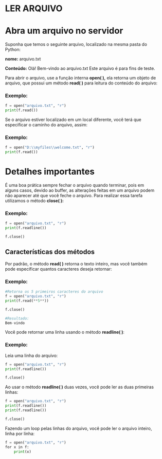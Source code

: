 # LER ARQUIVO

# Abra um arquivo no servidor

Suponha que temos o seguinte arquivo, localizado na mesma pasta do Python:

**nome:** arquivo.txt

**Conteúdo:** Olá! Bem-vindo ao arquivo.txt
          Este arquivo é para fins de teste.

Para abrir o arquivo, use a função interna **open( ),** ela retorna um objeto de arquivo, que possui um método **read( )** para leitura do conteúdo do arquivo:

### Exemplo:

```python
f = open("arquivo.txt", "r")
print(f.read())
```

Se o arquivo estiver localizado em um local diferente, você terá que especificar o caminho do arquivo, assim:

### Exemplo:

```python
f = open("D:\\myfiles\\welcome.txt", "r")
print(f.read())
```

# Detalhes importantes

É uma boa prática sempre fechar o arquivo quando terminar, pois em alguns casos, devido ao buffer, as alterações feitas em um arquivo podem não aparecer até que você feche o arquivo. Para realizar essa tarefa utilizamos o método **close( ):**

### Exemplo:

```python
f = open("arquivo.txt", "r")
print(f.readline())

f.close()
```

## Características dos métodos

Por padrão, o método **read( )** retorna o texto inteiro, mas você também pode especificar quantos caracteres deseja retornar:

### Exemplo:

```python
#Retorna os 5 primeiros caracteres do arquivo
f = open("arquivo.txt", "r")
print(f.read(**5**))

f.close()

#Resultado:
Bem-vindo
```

Você pode retornar uma linha usando o método **readline( )**:

### Exemplo:

Leia uma linha do arquivo:

```python
f = open("arquivo.txt", "r")
print(f.readline())

f.close()
```

Ao usar o método **readline( )** duas vezes, você pode ler as duas primeiras linhas:

```python
f = open("arquivo.txt", "r")
print(f.readline())
print(f.readline())

f.close()
```

Fazendo um loop pelas linhas do arquivo, você pode ler o arquivo inteiro, linha por linha:

```python
f = open("arquivo.txt", "r")
for x in f:  
	print(x)
```